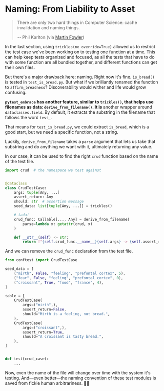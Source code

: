 # Naming: From Liability to Asset

> There are only two hard things in Computer Science: cache invalidation and naming things.
>
> -- Phil Karlton (via [Martin Fowler](https://martinfowler.com/bliki/TwoHardThings.html))

In the last section, using `trickles(no_override=True)` allowed us to restrict the test case we've been working on to testing one function at a time. This can help keep tests organized and focused, as all the tests that have to do with some function are all bundled together, and different functions can get their own files.

But there's a major drawback here: naming. Right now it's fine. `is_bread()` is tested in `test_is_bread.py`. But what if we brilliantly renamed the function to `affirm_breadness`? Discoverability would wither and life would grow confusing.

**`pytest_embrace` has another feature, similar to `trickles()`, that helps use filenames as data: `derive_from_filename()`. It is** another wrapper around `dataclasses.field`. By default, it extracts the substring in the filename that follows the word `test_`.

That means for `test_is_bread.py`, we could extract `is_bread`, which is a good start, but we need a specific function, not a string.

Luckily, `derive_from_filename` takes a `parse` argument that lets us take that substring and do anything we want with it, ultimately returning any value.

In our case, it can be used to find the right `crud` function based on the name of the test file.

```python title="test_is_bread.py"
import crud  # the namespace we test against


@dataclass
class CrudTestCase:
    args: tuple[Any, ...]
    assert_return: Any
    should: str  # assertion message
    seed_data: list[tuple[Any, ...]] = trickles()

    # tada!
    crud_func: Callable[..., Any] = derive_from_filename(
        parse=lambda x: getattr(crud, x)
    )

    def __str__(self) -> str:
        return f"{self.crud_func.__name__}{self.args} -> {self.assert_return}"
```

And we can remove the `crud_func` declaration from the test file.

```python title="test_is_bread.py"
from conftest import CrudTestCase

seed_data = [
    ("mirth", False, "feeling", "prefontal cortex", 5),
    ("fear", False, "feeling", "prefontal cortex", 0),
    ("croissant", True, "food", "france", 4),
]

table = [
    CrudTestCase(
        args=("mirth",),
        assert_return=False,
        should="Mirth is a feeling, not bread.",
    ),
    CrudTestCase(
        args=("croissant",),
        assert_return=True,
        should="A croissant is tasty bread.",
    ),
]


def test(crud_case):
    ...
```

Now, even the name of the file will change over time with the system it's testing. And––even better––the naming convention of these test modules is saved from fickle human arbitrariness. 💪🏽
